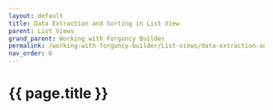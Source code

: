 ```yaml
---
layout: default
title: Data Extraction and Sorting in List View
parent: List Views
grand_parent: Working with Forguncy Builder
permalink: /working-with-forguncy-builder/List-views/data-extraction-and-sorting-in-list-view
nav_order: 6
---
```


# {{ page.title }}